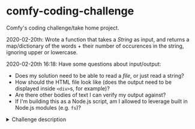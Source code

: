 # comfy-coding-challenge
Comfy's coding challenge/take home project.

2020-02-20th: Wrote a function that takes a _String_ as input, and returns a map/dictionary of the words + their number of occurences in the string, ignoring upper or lowercase.

2020-02-20th 16:18: Have some questions about input/output:
- Does my solution need to be able to read a _file_, or just read a string?
- How should the HTML file look like (does the output need to be displayed inside `<div>`s, for example)?
- Are there other bodies of text I can verify my output against?
- If I'm building this as a Node.js script, am I allowed to leverage built in Node.js modules (e.g. `fs`)?

<details><summary>Challenge description</summary>

Using Javascrit print a list of all the words used in a sample of text. For each word you must also provide the number of times that word appears. Consider the following text from J.D. Salinger’s The Catcher in the Rye:

"Anyway, I keep picturing all these little kids playing some game in this big field of rye and all. Thousands of little kids, and nobody's around - nobody big, I mean - except me. And I'm standing on the edge of some crazy cliff. What I have to do, I have to catch everybody if they start to go over the cliff - I mean if they're running and they don't look where they're going I have to come out from somewhere and catch them. That's all I do all day. I'd just be the catcher in the rye and all. I know it's crazy, but that's the only thing I'd really like to be. "

The output of your code should resemble the following:

anyway=1
i=8
keep=1
picturing=1
all=5
these=1
little=2
kids=2
playing=1
some=1
game=1
in=2
this=1
big=2
field=1
of=3
rye=2
and=6
...

Rules:

* Do not use any third party software
* Please return one HTML file
* Please focus on the Javascript.  HTML and CSS should be minimal.
* This isn't a grammar test. You may ignore abbreviations, hyphenation, and most other punctuation.
* The only punctuation that you do need to be concerned about is the single quote. Contractions should be seen as single words: "can't" should stay "can't" not "can" and "t". By the same token possessives should be
maintained: "Jack's" should be counted separately than "Jack".
* The tally should be case insensitive. "Hello" and "hello" are the same word.
* The output data must consist of each word and the number of instances for each word.
* Be prepared to explain your approach.
* Ask questions to clarify any requirements.
</details>
